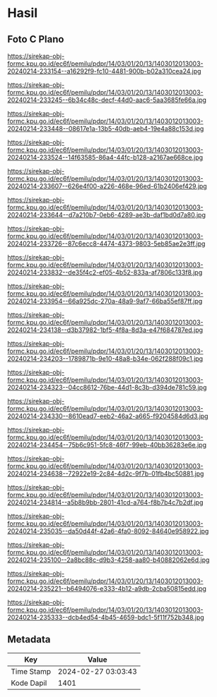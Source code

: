 # Hasil

## Foto C Plano

https://sirekap-obj-formc.kpu.go.id/ec6f/pemilu/pdpr/14/03/01/20/13/1403012013003-20240214-233154--a16292f9-fc10-4481-900b-b02a310cea24.jpg

https://sirekap-obj-formc.kpu.go.id/ec6f/pemilu/pdpr/14/03/01/20/13/1403012013003-20240214-233245--6b34c48c-decf-44d0-aac6-5aa3685fe66a.jpg

https://sirekap-obj-formc.kpu.go.id/ec6f/pemilu/pdpr/14/03/01/20/13/1403012013003-20240214-233448--08617e1a-13b5-40db-aeb4-19e4a88c153d.jpg

https://sirekap-obj-formc.kpu.go.id/ec6f/pemilu/pdpr/14/03/01/20/13/1403012013003-20240214-233524--14f63585-86a4-44fc-b128-a2167ae668ce.jpg

https://sirekap-obj-formc.kpu.go.id/ec6f/pemilu/pdpr/14/03/01/20/13/1403012013003-20240214-233607--626e4f00-a226-468e-96ed-61b2406ef429.jpg

https://sirekap-obj-formc.kpu.go.id/ec6f/pemilu/pdpr/14/03/01/20/13/1403012013003-20240214-233644--d7a210b7-0eb6-4289-ae3b-daf1bd0d7a80.jpg

https://sirekap-obj-formc.kpu.go.id/ec6f/pemilu/pdpr/14/03/01/20/13/1403012013003-20240214-233726--87c6ecc8-4474-4373-9803-5eb85ae2e3ff.jpg

https://sirekap-obj-formc.kpu.go.id/ec6f/pemilu/pdpr/14/03/01/20/13/1403012013003-20240214-233832--de35f4c2-ef05-4b52-833a-af7806c133f8.jpg

https://sirekap-obj-formc.kpu.go.id/ec6f/pemilu/pdpr/14/03/01/20/13/1403012013003-20240214-233954--66a925dc-270a-48a9-9af7-66ba55ef87ff.jpg

https://sirekap-obj-formc.kpu.go.id/ec6f/pemilu/pdpr/14/03/01/20/13/1403012013003-20240214-234138--d3b37982-1bf5-4f8a-8d3a-e47f684787ed.jpg

https://sirekap-obj-formc.kpu.go.id/ec6f/pemilu/pdpr/14/03/01/20/13/1403012013003-20240214-234203--1789871b-9e10-48a8-b34e-062f288f09c1.jpg

https://sirekap-obj-formc.kpu.go.id/ec6f/pemilu/pdpr/14/03/01/20/13/1403012013003-20240214-234323--04cc8612-76be-44d1-8c3b-d394de781c59.jpg

https://sirekap-obj-formc.kpu.go.id/ec6f/pemilu/pdpr/14/03/01/20/13/1403012013003-20240214-234330--8610ead7-eeb2-46a2-a665-f9204584d6d3.jpg

https://sirekap-obj-formc.kpu.go.id/ec6f/pemilu/pdpr/14/03/01/20/13/1403012013003-20240214-234454--75b6c951-5fc8-46f7-99eb-40bb36283e6e.jpg

https://sirekap-obj-formc.kpu.go.id/ec6f/pemilu/pdpr/14/03/01/20/13/1403012013003-20240214-234638--72922e19-2c84-4d2c-9f7b-01fb4bc50881.jpg

https://sirekap-obj-formc.kpu.go.id/ec6f/pemilu/pdpr/14/03/01/20/13/1403012013003-20240214-234814--a5b8b9bb-2801-41cd-a764-f8b7b4c7b2df.jpg

https://sirekap-obj-formc.kpu.go.id/ec6f/pemilu/pdpr/14/03/01/20/13/1403012013003-20240214-235035--da50d44f-42a6-4fa0-8092-84640e958922.jpg

https://sirekap-obj-formc.kpu.go.id/ec6f/pemilu/pdpr/14/03/01/20/13/1403012013003-20240214-235100--2a8bc88c-d9b3-4258-aa80-b40882062e6d.jpg

https://sirekap-obj-formc.kpu.go.id/ec6f/pemilu/pdpr/14/03/01/20/13/1403012013003-20240214-235221--b6494076-e333-4b12-a9db-2cba50815edd.jpg

https://sirekap-obj-formc.kpu.go.id/ec6f/pemilu/pdpr/14/03/01/20/13/1403012013003-20240214-235333--dcb4ed54-4b45-4659-bdc1-5f11f752b348.jpg


## Metadata

| Key        | Value               |
| ---------- | ------------------- |
| Time Stamp | 2024-02-27 03:03:43 |
| Kode Dapil | 1401                |



